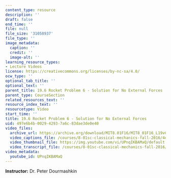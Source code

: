 ```yaml
---
content_type: resource
description: ''
draft: false
end_time: ''
file: null
file_size: '31058937'
file_type: ''
image_metadata:
  caption: ''
  credit: ''
  image-alt: ''
learning_resource_types:
- Lecture Videos
license: https://creativecommons.org/licenses/by-nc-sa/4.0/
ocw_type: ''
optional_tab_title: ''
optional_text: ''
parent_title: 19.6 Rocket Problem 6 - Solution for No External Forces
parent_type: CourseSection
related_resources_text: ''
resource_index_text: ''
resourcetype: Video
start_time: ''
title: 19.6 Rocket Problem 6 - Solution for No External Forces
uid: 497e6b4b-0029-4293-7a6c-83dae3de0e40
video_files:
  archive_url: https://archive.org/download/MIT8.01F16/MIT8_01F16_L19v06_360p.mp4
  video_captions_file: /courses/8-01sc-classical-mechanics-fall-2016/4ea324974f3d5912813df216b82550e0_UPnqIKBAMaQ.vtt
  video_thumbnail_file: https://img.youtube.com/vi/UPnqIKBAMaQ/default.jpg
  video_transcript_file: /courses/8-01sc-classical-mechanics-fall-2016/b3ef5882b548284babb9b01da66ec401_UPnqIKBAMaQ.pdf
video_metadata:
  youtube_id: UPnqIKBAMaQ
---
```

**Instructor:** Dr. Peter Dourmashkin